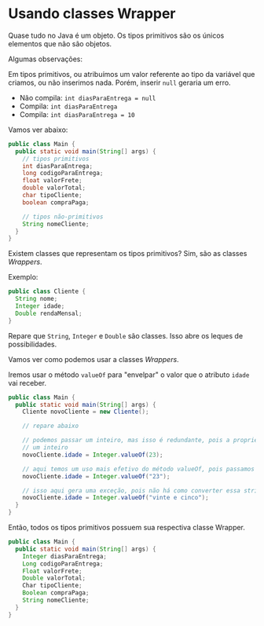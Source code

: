 # Usando classes Wrapper

Quase tudo no Java é um objeto. Os tipos primitivos são os únicos elementos que não são objetos.

Algumas observações:

Em tipos primitivos, ou atribuímos um valor referente ao tipo da variável que criamos, ou não inserimos nada.
Porém, inserir `null` geraria um erro.

- Não compila: `int diasParaEntrega = null`
- Compila: `int diasParaEntrega`
- Compila: `int diasParaEntrega = 10`

Vamos ver abaixo:

```java
public class Main {
  public static void main(String[] args) {
    // tipos primitivos
    int diasParaEntrega;
    long codigoParaEntrega;
    float valorFrete;
    double valorTotal;
    char tipoCliente;
    boolean compraPaga;

    // tipos não-primitivos
    String nomeCliente;
  }
}
```
Existem classes que representam os tipos primitivos? Sim, são as classes _Wrappers_.

Exemplo:

```java
public class Cliente {
  String nome;
  Integer idade;
  Double rendaMensal;
}
```

Repare que `String`, `Integer` e `Double` são classes. Isso abre os leques de possibilidades.

Vamos ver como podemos usar a classes _Wrappers_.

Iremos usar o método `valueOf` para "envelpar" o valor que o atributo `idade` vai receber.

```java
public class Main {
  public static void main(String[] args) {
    Cliente novoCliente = new Cliente();

    // repare abaixo

    // podemos passar um inteiro, mas isso é redundante, pois a propriedade já recebe
    // um inteiro
    novoCliente.idade = Integer.valueOf(23);

    // aqui temos um uso mais efetivo do método valueOf, pois passamos uma string
    novoCliente.idade = Integer.valueOf("23");

    // isso aqui gera uma exceção, pois não há como converter essa string para inteiro
    novoCliente.idade = Integer.valueOf("vinte e cinco");
  }
}
```

Então, todos os tipos primitivos possuem sua respectiva classe Wrapper.

```java
public class Main {
  public static void main(String[] args) {
    Integer diasParaEntrega;
    Long codigoParaEntrega;
    Float valorFrete;
    Double valorTotal;
    Char tipoCliente;
    Boolean compraPaga;
    String nomeCliente;
  }
}
```